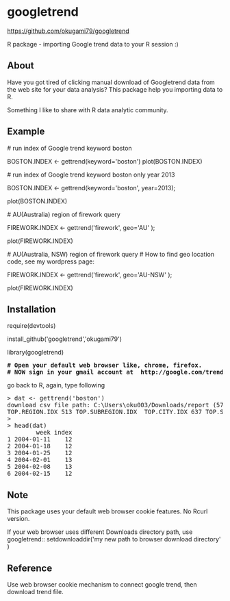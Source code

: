 googletrend
===========
https://github.com/okugami79/googletrend
 

R package - importing Google trend data to your R session :)   

About
----
Have you got tired of clicking manual download of Googletrend data from the web site for your data analysis? This package help you importing data to R. 

Something I like to share with R data analytic community.   
  
Example 
----

\# run index of Google trend keyword boston

BOSTON.INDEX <- gettrend(keyword='boston')
plot(BOSTON.INDEX)


\# run index of Google trend keyword boston only year 2013

BOSTON.INDEX <- gettrend(keyword='boston', year=2013);

plot(BOSTON.INDEX)


\# AU(Australia) region of firework query 

FIREWORK.INDEX <- gettrend('firework', geo='AU' );

plot(FIREWORK.INDEX)

\# AU(Australia, NSW) region of firework query 
\# How to find geo location code, see my wordpress page: 

FIREWORK.INDEX <- gettrend('firework', geo='AU-NSW' );

plot(FIREWORK.INDEX)


Installation 
----
require(devtools) 

install_github('googletrend','okugami79')

library(googletrend)

<pre>
<b># Open your default web browser like, chrome, firefox. 
# NOW sign in your gmail account at  http://google.com/trends </b> 
</pre>
go back to R, again, type following 

<pre>
> dat <- gettrend('boston')
download csv file path: C:\Users\oku003/Downloads/report (57).csv
TOP.REGION.IDX 513 TOP.SUBREGION.IDX  TOP.CITY.IDX 637 TOP.SEARCH.IDX 648 RISING.SEARCH.IDX 699
> 
> head(dat)
        week index
1 2004-01-11    12
2 2004-01-18    12
3 2004-01-25    12
4 2004-02-01    13
5 2004-02-08    13
6 2004-02-15    12
</pre>

Note 
----

This package uses your default web browser cookie features. No Rcurl version.  

If your web browser uses different Downloads directory path, use googletrend:: 
setdownloaddir('my new path to browser download directory' )

Reference
-----
Use web browser cookie mechanism to connect google trend, then download trend file. 

